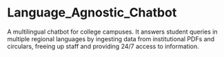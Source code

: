 # Language_Agnostic_Chatbot
A multilingual chatbot for college campuses. It answers student queries in multiple regional languages by ingesting data from institutional PDFs and circulars, freeing up staff and providing 24/7 access to information.
